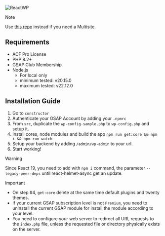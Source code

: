 ![ReactWP](https://reactwp.com/github-image/banner-black.jpg)

> [!NOTE]
> Use [this repo](https://github.com/studiochampgauche/ReactWP-Semi-Headless) instead if you need a Multisite.

## Requirements
- ACF Pro License
- PHP 8.2+
- GSAP Club Membership
- Node.js
	- For local only
	- minimum tested: v20.15.0
	- maximum tested: v22.12.0

## Installation Guide
1. Go to `constructor`
2. Authenticate your GSAP Account by adding your `.npmrc`
3. From `src`, duplicate the `wp-config-sample.php` to `wp-config.php` and setup it.
4. Install cores, node modules and build the app `npm run get:core && npm i && npm run watch`
5. Setup your backend by adding `/admin/wp-admin` to your url.
6. Start working!

> [!WARNING]
> Since React 19, you need to add with `npm i` command, the parameter `--legacy-peer-deps` until react-helmet-async get an update.

> [!IMPORTANT]
> - On step #4, `get:core` delete at the same time default plugins and twenty themes.
> - If your current GSAP subscription level is not `Premium`, you need to uninstall the current GSAP module for install the module according to your level.
> - You need to configure your web server to redirect all URL requests to the `index.php` file, unless the requested file or directory physically exists on the server.